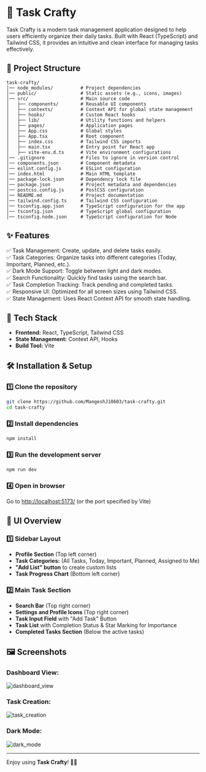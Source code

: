 # 📝 Task Crafty

Task Crafty is a modern task management application designed to help users efficiently organize their daily tasks. Built with React (TypeScript) and Tailwind CSS, it provides an intuitive and clean interface for managing tasks effectively.

## 📂 Project Structure

```
task-crafty/
│── node_modules/          # Project dependencies
│── public/                # Static assets (e.g., icons, images)
│── src/                   # Main source code
│   ├── components/        # Reusable UI components
│   ├── contexts/          # Context API for global state management
│   ├── hooks/             # Custom React hooks
│   ├── lib/               # Utility functions and helpers
│   ├── pages/             # Application pages
│   ├── App.css            # Global styles
│   ├── App.tsx            # Root component
│   ├── index.css          # Tailwind CSS imports
│   ├── main.tsx           # Entry point for React app
│   ├── vite-env.d.ts      # Vite environment configurations
│── .gitignore             # Files to ignore in version control
│── components.json        # Component metadata
│── eslint.config.js       # ESLint configuration
│── index.html             # Main HTML template
│── package-lock.json      # Dependency lock file
│── package.json           # Project metadata and dependencies
│── postcss.config.js      # PostCSS configuration
│── README.md              # Project documentation
│── tailwind.config.ts     # Tailwind CSS configuration
│── tsconfig.app.json      # TypeScript configuration for the app
│── tsconfig.json          # TypeScript global configuration
│── tsconfig.node.json     # TypeScript configuration for Node
```

## ✨ Features

✅ Task Management: Create, update, and delete tasks easily.  
✅ Task Categories: Organize tasks into different categories (Today, Important, Planned, etc.).  
✅ Dark Mode Support: Toggle between light and dark modes.  
✅ Search Functionality: Quickly find tasks using the search bar.  
✅ Task Completion Tracking: Track pending and completed tasks.  
✅ Responsive UI: Optimized for all screen sizes using Tailwind CSS.  
✅ State Management: Uses React Context API for smooth state handling.  

## 🚀 Tech Stack

- **Frontend:** React, TypeScript, Tailwind CSS  
- **State Management:** Context API, Hooks  
- **Build Tool:** Vite  

## 🛠️ Installation & Setup

### 1️⃣ Clone the repository
```sh
git clone https://github.com/MangeshJ10603/task-crafty.git
cd task-crafty
```

### 2️⃣ Install dependencies
```sh
npm install
```

### 3️⃣ Run the development server
```sh
npm run dev
```

### 4️⃣ Open in browser
Go to [http://localhost:5173/](http://localhost:5173/) (or the port specified by Vite)

## 📸 UI Overview

### 1️⃣ Sidebar Layout

- **Profile Section** (Top left corner)  
- **Task Categories:** (All Tasks, Today, Important, Planned, Assigned to Me)  
- **"Add List" button** to create custom lists  
- **Task Progress Chart** (Bottom left corner)  

### 2️⃣ Main Task Section

- **Search Bar** (Top right corner)  
- **Settings and Profile Icons** (Top right corner)  
- **Task Input Field** with "Add Task" Button  
- **Task List** with Completion Status & Star Marking for Importance  
- **Completed Tasks Section** (Below the active tasks)  

## 🖼️ Screenshots

### Dashboard View:
![dashboard_view](https://github.com/user-attachments/assets/02db76ed-46c2-4c89-afe9-c6e65b9b0811)


### Task Creation:
![task_creation](https://github.com/user-attachments/assets/a23b6a16-bd70-423c-9f25-58256481af08)


### Dark Mode:
![dark_mode](https://github.com/user-attachments/assets/edaa8f98-9ec2-4ae5-8a17-f9693e23c60f)


---

Enjoy using **Task Crafty**! 🚀✨

